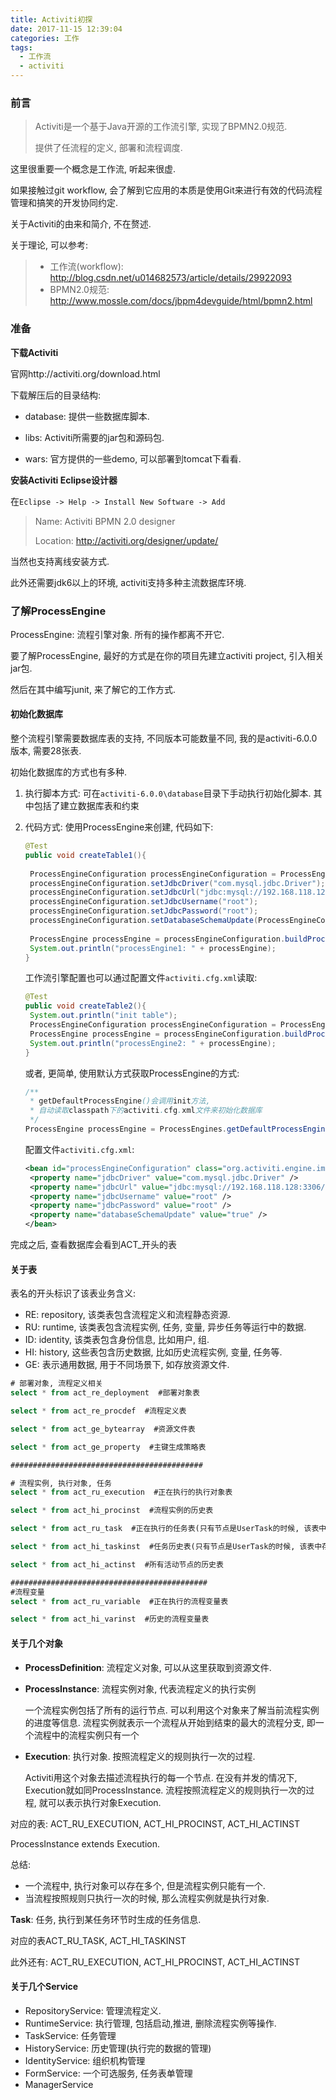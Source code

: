 ```yaml
---
title: Activiti初探
date: 2017-11-15 12:39:04
categories: 工作
tags:
  - 工作流
  - activiti
---
```




### 前言

> Activiti是一个基于Java开源的工作流引擎, 实现了BPMN2.0规范.  <!-- more -->
>
> 提供了任流程的定义, 部署和流程调度.



这里很重要一个概念是工作流, 听起来很虚. 

如果接触过git workflow, 会了解到它应用的本质是使用Git来进行有效的代码流程管理和搞笑的开发协同约定. 

关于Activiti的由来和简介, 不在赘述.

关于理论, 可以参考:

> * 工作流(workflow): http://blog.csdn.net/u014682573/article/details/29922093
> * BPMN2.0规范: http://www.mossle.com/docs/jbpm4devguide/html/bpmn2.html



### 准备

**下载Activiti**

官网http://activiti.org/download.html

下载解压后的目录结构: 

- database: 提供一些数据库脚本.

- libs: Activiti所需要的jar包和源码包.

- wars: 官方提供的一些demo, 可以部署到tomcat下看看.



**安装Activiti Eclipse设计器**

在`Eclipse -> Help -> Install New Software -> Add`

> Name: Activiti BPMN 2.0 designer
>
> Location: http://activiti.org/designer/update/

当然也支持离线安装方式. 

此外还需要jdk6以上的环境, activiti支持多种主流数据库环境.



### 了解ProcessEngine

ProcessEngine: 流程引擎对象. 所有的操作都离不开它.

要了解ProcessEngine, 最好的方式是在你的项目先建立activiti project, 引入相关jar包. 

然后在其中编写junit, 来了解它的工作方式. 



#### 初始化数据库

整个流程引擎需要数据库表的支持, 不同版本可能数量不同, 我的是activiti-6.0.0版本, 需要28张表. 

初始化数据库的方式也有多种.

1. 执行脚本方式: 可在```activiti-6.0.0\database```目录下手动执行初始化脚本. 其中包括了建立数据库表和约束

2. 代码方式: 使用ProcessEngine来创建, 代码如下: 

   ``` java
   @Test
   public void createTable1(){
   	
   	ProcessEngineConfiguration processEngineConfiguration = ProcessEngineConfiguration.createStandaloneProcessEngineConfiguration();
   	processEngineConfiguration.setJdbcDriver("com.mysql.jdbc.Driver");
   	processEngineConfiguration.setJdbcUrl("jdbc:mysql://192.168.118.128:3306/activiti_test?useUnicode=true&characterEncoding=utf8");
   	processEngineConfiguration.setJdbcUsername("root");
   	processEngineConfiguration.setJdbcPassword("root");
   	processEngineConfiguration.setDatabaseSchemaUpdate(ProcessEngineConfiguration.DB_SCHEMA_UPDATE_TRUE);
   	
   	ProcessEngine processEngine = processEngineConfiguration.buildProcessEngine();
   	System.out.println("processEngine1: " + processEngine);
   }
   ```

   工作流引擎配置也可以通过配置文件```activiti.cfg.xml```读取:

   ```java
   @Test
   public void createTable2(){
   	System.out.println("init table");
   	ProcessEngineConfiguration processEngineConfiguration = ProcessEngineConfiguration.createProcessEngineConfigurationFromResource("activiti.cfg.xml");
   	ProcessEngine processEngine = processEngineConfiguration.buildProcessEngine();
   	System.out.println("processEngine2: " + processEngine);
   }
   ```

   或者, 更简单, 使用默认方式获取ProcessEngine的方式:

   ```java
   /**
    * getDefaultProcessEngine()会调用init方法, 
    * 自动读取classpath下的activiti.cfg.xml文件来初始化数据库
    */
   ProcessEngine processEngine = ProcessEngines.getDefaultProcessEngine();
   ```

   配置文件```activiti.cfg.xml```:

   ```xml
   <bean id="processEngineConfiguration" class="org.activiti.engine.impl.cfg.StandaloneProcessEngineConfiguration">
   	<property name="jdbcDriver" value="com.mysql.jdbc.Driver" />
   	<property name="jdbcUrl" value="jdbc:mysql://192.168.118.128:3306/activiti_test?useUnicode=true&amp;characterEncoding=utf8" />
   	<property name="jdbcUsername" value="root" />
   	<property name="jdbcPassword" value="root" />
   	<property name="databaseSchemaUpdate" value="true" />
   </bean>  
   ```

完成之后, 查看数据库会看到ACT_开头的表



#### 关于表

表名的开头标识了该表业务含义: 

* RE: repository, 该类表包含流程定义和流程静态资源.
* RU: runtime, 该类表包含流程实例, 任务, 变量, 异步任务等运行中的数据.
* ID: identity,  该类表包含身份信息, 比如用户, 组.
* HI: history, 这些表包含历史数据, 比如历史流程实例, 变量, 任务等.
* GE: 表示通用数据, 用于不同场景下, 如存放资源文件.


```sql
# 部署对象, 流程定义相关
select * from act_re_deployment  #部署对象表

select * from act_re_procdef  #流程定义表

select * from act_ge_bytearray  #资源文件表

select * from act_ge_property  #主键生成策略表

###########################################

# 流程实例, 执行对象, 任务
select * from act_ru_execution  #正在执行的执行对象表

select * from act_hi_procinst  #流程实例的历史表

select * from act_ru_task  #正在执行的任务表(只有节点是UserTask的时候, 该表中存在数据)

select * from act_hi_taskinst  #任务历史表(只有节点是UserTask的时候, 该表中存在数据)

select * from act_hi_actinst  #所有活动节点的历史表

############################################
#流程变量
select * from act_ru_variable  #正在执行的流程变量表

select * from act_hi_varinst  #历史的流程变量表
```



#### 关于几个对象

- **ProcessDefinition**: 流程定义对象, 可以从这里获取到资源文件.

- **ProcessInstance**: 流程实例对象, 代表流程定义的执行实例

  一个流程实例包括了所有的运行节点. 可以利用这个对象来了解当前流程实例的进度等信息. 流程实例就表示一个流程从开始到结束的最大的流程分支, 即一个流程中的流程实例只有一个

- **Execution**: 执行对象. 按照流程定义的规则执行一次的过程.  

  Activiti用这个对象去描述流程执行的每一个节点. 在没有并发的情况下, Execution就如同ProcessInstance. 流程按照流程定义的规则执行一次的过程, 就可以表示执行对象Execution. 

对应的表: ACT_RU_EXECUTION, ACT_HI_PROCINST, ACT_HI_ACTINST

ProcessInstance extends Execution.

总结: 

* 一个流程中, 执行对象可以存在多个, 但是流程实例只能有一个.
* 当流程按照规则只执行一次的时候, 那么流程实例就是执行对象.



**Task**: 任务, 执行到某任务环节时生成的任务信息.

对应的表ACT_RU_TASK, ACT_HI_TASKINST

此外还有: ACT_RU_EXECUTION, ACT_HI_PROCINST, ACT_HI_ACTINST



#### 关于几个Service

* RepositoryService: 管理流程定义.
* RuntimeService: 执行管理, 包括启动,推进, 删除流程实例等操作.
* TaskService: 任务管理
* HistoryService: 历史管理(执行完的数据的管理)
* IdentityService: 组织机构管理
* FormService: 一个可选服务, 任务表单管理
* ManagerService





